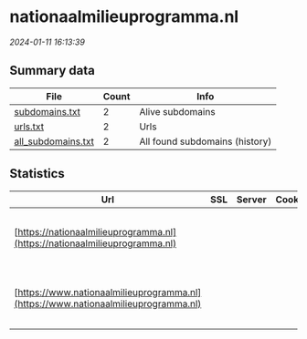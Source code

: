 # nationaalmilieuprogramma.nl
*2024-01-11 16:13:39*
## Summary data
| File       | Count | Info |
|------------|-------|------|
|[subdomains.txt](/data/nationaalmilieuprogramma.nl/subdomains.txt)|2|Alive subdomains|
|[urls.txt](/data/nationaalmilieuprogramma.nl/urls.txt)|2|Urls|
|[all_subdomains.txt](/data/nationaalmilieuprogramma.nl/all_subdomains.txt)|2|All found subdomains (history)|
## Statistics
| Url | SSL | Server | Cookie | HSTS | CSP | XFO | XXP | RP | Tech |Title |
|------------|-------|------|------|------|------|------|------|------|------|------|
|[https://nationaalmilieuprogramma.nl](https://nationaalmilieuprogramma.nl)| || |:white_check_mark: | | :white_check_mark: | :white_check_mark: | :white_check_mark: |HSTS Microsoft ASP.NET SDL Tridion|Object moved|
|[https://www.nationaalmilieuprogramma.nl](https://www.nationaalmilieuprogramma.nl)| || |:white_check_mark: | | :white_check_mark: | :white_check_mark: | :white_check_mark: |HSTS Microsoft ASP.NET SDL Tridion|Object moved|